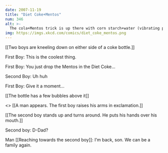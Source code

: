 ```yaml
---
date: 2007-11-19
title: "Diet Coke+Mentos"
num: 346
alt: >-
  The cola+Mentos trick is up there with corn starch+water (vibrating platter optional) in scientific coolness out of common kitchen supplies.
img: https://imgs.xkcd.com/comics/diet_coke_mentos.png
---
```

[[Two boys are kneeling down on either side of a coke bottle.]]

First Boy: This is the coolest thing.

First Boy: You just drop the Mentos in the Diet Coke...

Second Boy: Uh huh

First Boy: Give it a moment...

[[The bottle has a few bubbles above it]]

<<Poof>> [[A man appears.  The first boy raises his arms in exclamation.]]

[[The second boy stands up and turns around.  He puts his hands over his mouth.]]

Second boy: D-Dad?

Man [[Reaching towards the second boy]]: I'm back, son. We can be a family again.


